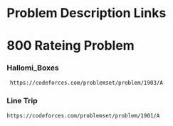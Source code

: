 # Problem Description Links

# 800 Rateing Problem

### Hallomi_Boxes
```bash
 https://codeforces.com/problemset/problem/1903/A
```

### Line Trip
```bash
https://codeforces.com/problemset/problem/1901/A
```